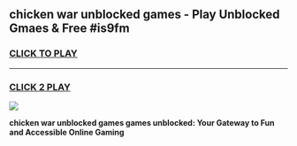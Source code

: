 
## chicken war unblocked games - Play Unblocked Gmaes & Free #is9fm
<h3>
<a href="https://premium.freeplayer.one?title=chicken_war_unblocked_games&ref=01M">CLICK TO PLAY</a></h3>
<hr>

<h3>
<a href="https://premium.freeplayer.one?title=chicken_war_unblocked_games&ref=01M">CLICK 2 PLAY</a>
  
</h3>

<a href="https://premium.freeplayer.one?title=chicken_war_unblocked_games&ref=01M"><img src="https://clearcache.store/games.png"></a>


**chicken war unblocked games games unblocked: Your Gateway to Fun and Accessible Online Gaming**

